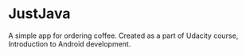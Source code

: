 # JustJava
A simple app for ordering coffee.
Created as a part of Udacity course, Introduction to Android development.

